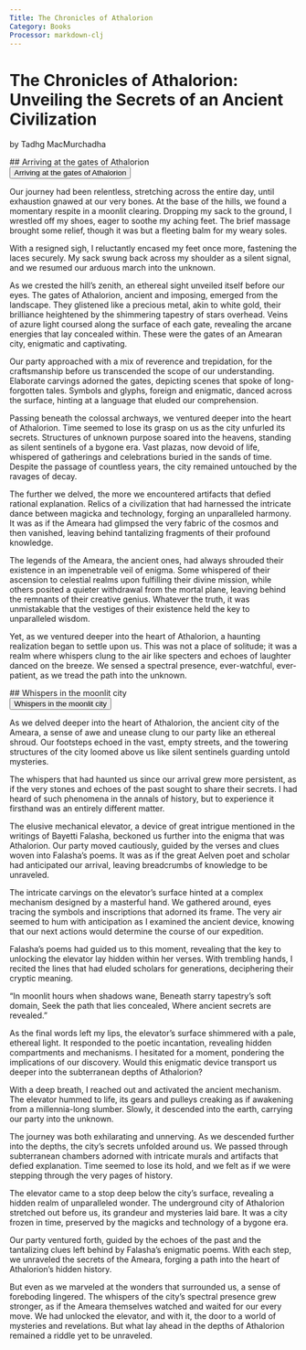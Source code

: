 ```yaml
---
Title: The Chronicles of Athalorion
Category: Books
Processor: markdown-clj
---
```


# The Chronicles of Athalorion: Unveiling the Secrets of an Ancient Civilization
by Tadhg MacMurchadha

<div class="absent">
## Arriving at the gates of Athalorion
</div>
<button type="button" class="collapsible">
Arriving at the gates of Athalorion
</button>
<div class="collapsible-content">

Our journey had been relentless, stretching across the entire day, until exhaustion gnawed at our very bones. At the base of the hills, we found a momentary respite in a moonlit clearing. Dropping my sack to the ground, I wrestled off my shoes, eager to soothe my aching feet. The brief massage brought some relief, though it was but a fleeting balm for my weary soles.

With a resigned sigh, I reluctantly encased my feet once more, fastening the laces securely. My sack swung back across my shoulder as a silent signal, and we resumed our arduous march into the unknown.

As we crested the hill&rsquo;s zenith, an ethereal sight unveiled itself before our eyes. The gates of Athalorion, ancient and imposing, emerged from the landscape. They glistened like a precious metal, akin to white gold, their brilliance heightened by the shimmering tapestry of stars overhead. Veins of azure light coursed along the surface of each gate, revealing the arcane energies that lay concealed within. These were the gates of an Amearan city, enigmatic and captivating.

Our party approached with a mix of reverence and trepidation, for the craftsmanship before us transcended the scope of our understanding. Elaborate carvings adorned the gates, depicting scenes that spoke of long-forgotten tales. Symbols and glyphs, foreign and enigmatic, danced across the surface, hinting at a language that eluded our comprehension.

Passing beneath the colossal archways, we ventured deeper into the heart of Athalorion. Time seemed to lose its grasp on us as the city unfurled its secrets. Structures of unknown purpose soared into the heavens, standing as silent sentinels of a bygone era. Vast plazas, now devoid of life, whispered of gatherings and celebrations buried in the sands of time. Despite the passage of countless years, the city remained untouched by the ravages of decay.

The further we delved, the more we encountered artifacts that defied rational explanation. Relics of a civilization that had harnessed the intricate dance between magicka and technology, forging an unparalleled harmony. It was as if the Ameara had glimpsed the very fabric of the cosmos and then vanished, leaving behind tantalizing fragments of their profound knowledge.

The legends of the Ameara, the ancient ones, had always shrouded their existence in an impenetrable veil of enigma. Some whispered of their ascension to celestial realms upon fulfilling their divine mission, while others posited a quieter withdrawal from the mortal plane, leaving behind the remnants of their creative genius. Whatever the truth, it was unmistakable that the vestiges of their existence held the key to unparalleled wisdom.

Yet, as we ventured deeper into the heart of Athalorion, a haunting realization began to settle upon us. This was not a place of solitude; it was a realm where whispers clung to the air like specters and echoes of laughter danced on the breeze. We sensed a spectral presence, ever-watchful, ever-patient, as we tread the path into the unknown.

</div>

<div class="absent">
## Whispers in the moonlit city
</div>
<button type="button" class="collapsible">
Whispers in the moonlit city
</button>
<div class="collapsible-content">

As we delved deeper into the heart of Athalorion, the ancient city of the Ameara, a sense of awe and unease clung to our party like an ethereal shroud. Our footsteps echoed in the vast, empty streets, and the towering structures of the city loomed above us like silent sentinels guarding untold mysteries.

The whispers that had haunted us since our arrival grew more persistent, as if the very stones and echoes of the past sought to share their secrets. I had heard of such phenomena in the annals of history, but to experience it firsthand was an entirely different matter.

The elusive mechanical elevator, a device of great intrigue mentioned in the writings of Bayetti Falasha, beckoned us further into the enigma that was Athalorion. Our party moved cautiously, guided by the verses and clues woven into Falasha&rsquo;s poems. It was as if the great Aelven poet and scholar had anticipated our arrival, leaving breadcrumbs of knowledge to be unraveled.

The intricate carvings on the elevator&rsquo;s surface hinted at a complex mechanism designed by a masterful hand. We gathered around, eyes tracing the symbols and inscriptions that adorned its frame. The very air seemed to hum with anticipation as I examined the ancient device, knowing that our next actions would determine the course of our expedition.

Falasha&rsquo;s poems had guided us to this moment, revealing that the key to unlocking the elevator lay hidden within her verses. With trembling hands, I recited the lines that had eluded scholars for generations, deciphering their cryptic meaning.

&ldquo;In moonlit hours when shadows wane,
Beneath starry tapestry&rsquo;s soft domain,
Seek the path that lies concealed,
Where ancient secrets are revealed.&rdquo;

As the final words left my lips, the elevator&rsquo;s surface shimmered with a pale, ethereal light. It responded to the poetic incantation, revealing hidden compartments and mechanisms. I hesitated for a moment, pondering the implications of our discovery. Would this enigmatic device transport us deeper into the subterranean depths of Athalorion?

With a deep breath, I reached out and activated the ancient mechanism. The elevator hummed to life, its gears and pulleys creaking as if awakening from a millennia-long slumber. Slowly, it descended into the earth, carrying our party into the unknown.

The journey was both exhilarating and unnerving. As we descended further into the depths, the city&rsquo;s secrets unfolded around us. We passed through subterranean chambers adorned with intricate murals and artifacts that defied explanation. Time seemed to lose its hold, and we felt as if we were stepping through the very pages of history.

The elevator came to a stop deep below the city&rsquo;s surface, revealing a hidden realm of unparalleled wonder. The underground city of Athalorion stretched out before us, its grandeur and mysteries laid bare. It was a city frozen in time, preserved by the magicks and technology of a bygone era.

Our party ventured forth, guided by the echoes of the past and the tantalizing clues left behind by Falasha&rsquo;s enigmatic poems. With each step, we unraveled the secrets of the Ameara, forging a path into the heart of Athalorion&rsquo;s hidden history.

But even as we marveled at the wonders that surrounded us, a sense of foreboding lingered. The whispers of the city&rsquo;s spectral presence grew stronger, as if the Ameara themselves watched and waited for our every move. We had unlocked the elevator, and with it, the door to a world of mysteries and revelations. But what lay ahead in the depths of Athalorion remained a riddle yet to be unraveled.
</div>
<script>
addEventListener("load", collapsableContainers);
</script>
